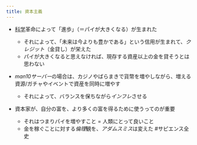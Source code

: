 ```yaml
---
title: 資本主義
---
```


* [科学](%E7%A7%91%E5%AD%A6.md)革命によって「進歩」（＝パイが大きくなる）が生まれた
  
  * それによって、「未来は今よりも豊かである」という信用が生まれて、*クレジット*（金貸し）が栄えた
  * パイが大きくなると思えなければ、現存する資産以上の金を貸そうとは思わない
* *man10サーバー*の場合は、カジノやばらまきで貨幣を増やしながら、増える資源/ガチャやイベントで資産を同時に増やす
  
  * それによって、バランスを保ちながら*インフレ*させる
* 資本家が、自分の富を、より多くの富を得るために使うってのが重要
  
  * それはつまりパイを増やすこと = 人類にとって良いこと
  * 金を稼ぐことに対する*倫理*観を、*アダムスミス*は変えた
    \#サピエンス全史

